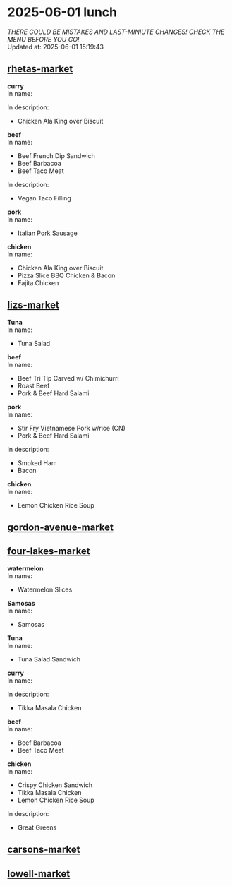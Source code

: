 # 2025-06-01 lunch  
*THERE COULD BE MISTAKES AND LAST-MINIUTE CHANGES! CHECK THE MENU BEFORE YOU GO!*  
Updated at: 2025-06-01 15:19:43  
## [rhetas-market](https://wisc-housingdining.nutrislice.com/menu/rhetas-market/lunch/2025-06-01)  
**curry**  
In name:   
  
In description:   
 - Chicken Ala King over Biscuit  
  
**beef**  
In name:   
 - Beef French Dip Sandwich  
 - Beef Barbacoa  
 - Beef Taco Meat  
  
In description:   
 - Vegan Taco Filling  
  
**pork**  
In name:   
 - Italian Pork Sausage  
  
**chicken**  
In name:   
 - Chicken Ala King over Biscuit  
 - Pizza Slice BBQ Chicken & Bacon  
 - Fajita Chicken  
  
## [lizs-market](https://wisc-housingdining.nutrislice.com/menu/lizs-market/lunch/2025-06-01)  
**Tuna**  
In name:   
 - Tuna Salad  
  
**beef**  
In name:   
 - Beef Tri Tip Carved w/ Chimichurri  
 - Roast Beef  
 - Pork & Beef Hard Salami  
  
**pork**  
In name:   
 - Stir Fry Vietnamese Pork w/rice (CN)  
 - Pork & Beef Hard Salami  
  
In description:   
 - Smoked Ham  
 - Bacon  
  
**chicken**  
In name:   
 - Lemon Chicken Rice Soup  
  
## [gordon-avenue-market](https://wisc-housingdining.nutrislice.com/menu/gordon-avenue-market/lunch/2025-06-01)  
## [four-lakes-market](https://wisc-housingdining.nutrislice.com/menu/four-lakes-market/lunch/2025-06-01)  
**watermelon**  
In name:   
 - Watermelon Slices  
  
**Samosas**  
In name:   
 - Samosas  
  
**Tuna**  
In name:   
 - Tuna Salad Sandwich  
  
**curry**  
In name:   
  
In description:   
 - Tikka Masala Chicken  
  
**beef**  
In name:   
 - Beef Barbacoa  
 - Beef Taco Meat  
  
**chicken**  
In name:   
 - Crispy Chicken Sandwich  
 - Tikka Masala Chicken  
 - Lemon Chicken Rice Soup  
  
In description:   
 - Great Greens  
  
## [carsons-market](https://wisc-housingdining.nutrislice.com/menu/carsons-market/lunch/2025-06-01)  
## [lowell-market](https://wisc-housingdining.nutrislice.com/menu/lowell-market/lunch/2025-06-01)  
  
